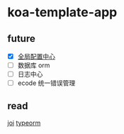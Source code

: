 <!-- @format -->

# koa-template-app

## future

-   [x] [全局配置中心](./docs/config.md)
-   [ ] 数据库 orm
-   [ ] 日志中心
-   [ ] ecode 统一错误管理

## read

[joi](https://joi.dev/api/?v=17.3.0)
[typeorm](https://gitee.com/mirrors/TypeORM)
